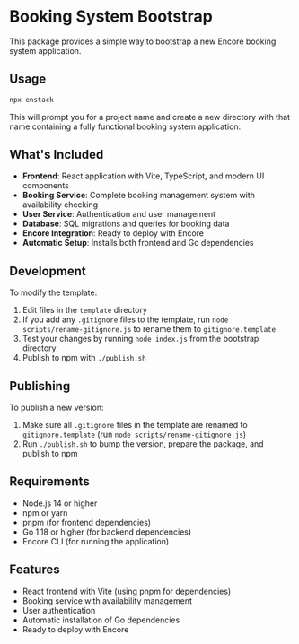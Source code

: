 # Booking System Bootstrap

This package provides a simple way to bootstrap a new Encore booking system application.

## Usage

```bash
npx enstack
```

This will prompt you for a project name and create a new directory with that name containing a fully functional booking system application.

## What's Included

- **Frontend**: React application with Vite, TypeScript, and modern UI components
- **Booking Service**: Complete booking management system with availability checking
- **User Service**: Authentication and user management
- **Database**: SQL migrations and queries for booking data
- **Encore Integration**: Ready to deploy with Encore
- **Automatic Setup**: Installs both frontend and Go dependencies

## Development

To modify the template:

1. Edit files in the `template` directory
2. If you add any `.gitignore` files to the template, run `node scripts/rename-gitignore.js` to rename them to `gitignore.template`
3. Test your changes by running `node index.js` from the bootstrap directory
4. Publish to npm with `./publish.sh`

## Publishing

To publish a new version:

1. Make sure all `.gitignore` files in the template are renamed to `gitignore.template` (run `node scripts/rename-gitignore.js`)
2. Run `./publish.sh` to bump the version, prepare the package, and publish to npm

## Requirements

- Node.js 14 or higher
- npm or yarn
- pnpm (for frontend dependencies)
- Go 1.18 or higher (for backend dependencies)
- Encore CLI (for running the application)

## Features

- React frontend with Vite (using pnpm for dependencies)
- Booking service with availability management
- User authentication
- Automatic installation of Go dependencies
- Ready to deploy with Encore
